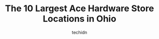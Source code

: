 ---
layout: ampstory
image: https://i0.wp.com/www.depkes.org/wp-content/uploads/2023/06/ace-hardware-0-in-ohio-1685967817.jpeg?resize=640,853
author: techidn
featured: false
description: Discover the impressive array of Ace Hardware options in Ohio, where you can find 10 of the largest Ace Hardware establishments in the area. From renowned classics to hidden gems, Ohio offer
title: The 10 Largest Ace Hardware Store Locations in Ohio
cover:
   title: The 10 Largest Ace Hardware Store Locations in Ohio
   subtitle: Rickpate
   background: https://www.depkes.org/wp-content/uploads/2023/06/ace-hardware-0-in-ohio-1685967817.jpeg

pages: 
 - layout: thirds
   top: <h1>#1 E&H Ace Hardware</h1>
   bottom: "<p>Extremely helpful staff. Beautiful layout with all your standard hardware supplies, including Benjamin Moore paint, and a cute little section showcasing local artisan cra</p>"
   background: https://www.depkes.org/wp-content/uploads/2023/06/ace-hardware-1-in-ohio-1685967817.jpeg
   backgroundblur: true
 - layout: thirds
   top: <h1>#2 Ace Hardware</h1>
   bottom: "<p>4185 Tonya Trail, Hamilton, OH 45011, United States</p>"
   background: https://www.depkes.org/wp-content/uploads/2023/06/ace-hardware-2-in-ohio-1685967818.jpeg
   cta:
      link: https://www.depkes.org/blog/the-10-largest-ace-hardware-store-locations-in-ohio/
      text: The 10 Largest Ace Hardware Store Locations in Ohio
 - layout: thirds
   top: <h1>#3 Ace Hardware Clifton</h1>
   bottom: "<p>344 Ludlow Ave, Cincinnati, OH 45220, United States</p>"
   background: https://www.depkes.org/wp-content/uploads/2023/06/ace-hardware-3-in-ohio-1685967819.jpeg
   cta:
      link: https://www.depkes.org/blog/the-10-largest-ace-hardware-store-locations-in-ohio/
      text: The 10 Largest Ace Hardware Store Locations in Ohio
 - layout: thirds
   top: <h1>#4 New Albany Ace Hardware</h1>
   bottom: "<p>5595 New Albany Rd W, New Albany, OH 43054, United States</p>"
   background: https://images.unsplash.com/photo-1524169358666-79f22534bc6e?ixlib=rb-4.0.3&ixid=MnwxMjA3fDB8MHxwaG90by1wYWdlfHx8fGVufDB8fHx8&auto=format&fit=crop&w=640&h=853&q=80
   cta:
      link: https://www.depkes.org/blog/the-10-largest-ace-hardware-store-locations-in-ohio/
      text: The 10 Largest Ace Hardware Store Locations in Ohio
 - layout: thirds
   top: <h1>#5 Norwalk Ace Hardware</h1>
   bottom: "<p>111 Whittlesey Ave, Norwalk, OH 44857, United States</p>"
   background: https://images.unsplash.com/photo-1533735380053-eb8d0759b24a?ixlib=rb-4.0.3&ixid=MnwxMjA3fDB8MHxwaG90by1wYWdlfHx8fGVufDB8fHx8&auto=format&fit=crop&w=640&h=853&q=80
   cta:
      link: https://www.depkes.org/blog/the-10-largest-ace-hardware-store-locations-in-ohio/
      text: The 10 Largest Ace Hardware Store Locations in Ohio
 - layout: thirds
   top: <h1>#6 Hudson Ace Hardware</h1>
   bottom: "<p>5824 Darrow Rd, Hudson, OH 44236, United States</p>"
   background: https://images.unsplash.com/photo-1515405295579-ba7b45403062?ixlib=rb-4.0.3&ixid=MnwxMjA3fDB8MHxwaG90by1wYWdlfHx8fGVufDB8fHx8&auto=format&fit=crop&w=640&h=853&q=80
   cta:
      link: https://www.depkes.org/blog/the-10-largest-ace-hardware-store-locations-in-ohio/
      text: The 10 Largest Ace Hardware Store Locations in Ohio
 - layout: thirds
   top: <h1>#7 Ace Hardware Mariemont</h1>
   bottom: "<p>7201 Wooster Pike, Cincinnati, OH 45227, United States</p>"
   background: https://images.unsplash.com/photo-1580610447943-1bfbef5efe07?ixlib=rb-4.0.3&ixid=MnwxMjA3fDB8MHxwaG90by1wYWdlfHx8fGVufDB8fHx8&auto=format&fit=crop&w=640&h=853&q=80
   cta:
      link: https://www.depkes.org/blog/the-10-largest-ace-hardware-store-locations-in-ohio/
      text: The 10 Largest Ace Hardware Store Locations in Ohio
 - layout: thirds
   middle: Continue reading...
   background: https://images.unsplash.com/photo-1547366785-564103df7e13?ixlib=rb-4.0.3&ixid=MnwxMjA3fDB8MHxwaG90by1wYWdlfHx8fGVufDB8fHx8&auto=format&fit=crop&w=640&h=853&q=80
   cta:
      link: https://www.depkes.org/blog/the-10-largest-ace-hardware-store-locations-in-ohio/
      text: The 10 Largest Ace Hardware Store Locations in Ohio
      
---